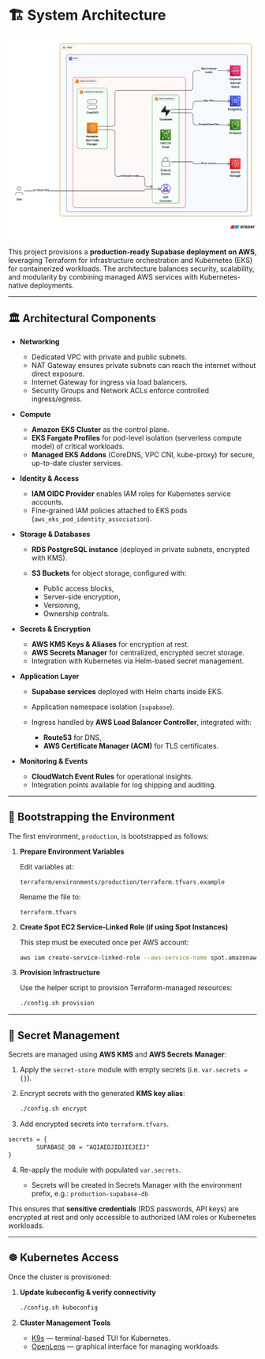 # 🏗️ System Architecture

![Architecture Diagram](img/Architecture.png)

This project provisions a **production-ready Supabase deployment on AWS**, leveraging Terraform for infrastructure orchestration and Kubernetes (EKS) for containerized workloads. The architecture balances security, scalability, and modularity by combining managed AWS services with Kubernetes-native deployments.

---

## 🏛️ Architectural Components

* **Networking**

  * Dedicated VPC with private and public subnets.
  * NAT Gateway ensures private subnets can reach the internet without direct exposure.
  * Internet Gateway for ingress via load balancers.
  * Security Groups and Network ACLs enforce controlled ingress/egress.

* **Compute**

  * **Amazon EKS Cluster** as the control plane.
  * **EKS Fargate Profiles** for pod-level isolation (serverless compute model) of critical workloads.
  * **Managed EKS Addons** (CoreDNS, VPC CNI, kube-proxy) for secure, up-to-date cluster services.

* **Identity & Access**

  * **IAM OIDC Provider** enables IAM roles for Kubernetes service accounts.
  * Fine-grained IAM policies attached to EKS pods (`aws_eks_pod_identity_association`).

* **Storage & Databases**

  * **RDS PostgreSQL instance** (deployed in private subnets, encrypted with KMS).
  * **S3 Buckets** for object storage, configured with:

    * Public access blocks,
    * Server-side encryption,
    * Versioning,
    * Ownership controls.

* **Secrets & Encryption**

  * **AWS KMS Keys & Aliases** for encryption at rest.
  * **AWS Secrets Manager** for centralized, encrypted secret storage.
  * Integration with Kubernetes via Helm-based secret management.

* **Application Layer**

  * **Supabase services** deployed with Helm charts inside EKS.
  * Application namespace isolation (`supabase`).
  * Ingress handled by **AWS Load Balancer Controller**, integrated with:

    * **Route53** for DNS,
    * **AWS Certificate Manager (ACM)** for TLS certificates.

* **Monitoring & Events**

  * **CloudWatch Event Rules** for operational insights.
  * Integration points available for log shipping and auditing.

---

## 🌱 Bootstrapping the Environment

The first environment, `production`, is bootstrapped as follows:

1. **Prepare Environment Variables**

   Edit variables at:

   ```
   terraform/environments/production/terraform.tfvars.example
   ```

   Rename the file to:

   ```
   terraform.tfvars
   ```

2. **Create Spot EC2 Service-Linked Role (if using Spot Instances)**

   This step must be executed once per AWS account:

   ```bash
   aws iam create-service-linked-role --aws-service-name spot.amazonaws.com
   ```

3. **Provision Infrastructure**

   Use the helper script to provision Terraform-managed resources:

   ```bash
   ./config.sh provision
   ```

---

## 🔑 Secret Management

Secrets are managed using **AWS KMS** and **AWS Secrets Manager**:

1. Apply the `secret-store` module with empty secrets (i.e. `var.secrets = {}`).
2. Encrypt secrets with the generated **KMS key alias**:

   ```bash
   ./config.sh encrypt
   ```
3. Add encrypted secrets into `terraform.tfvars`.
```
secrets = {
        SUPABASE_DB = "AQIAEDJIDJIEJEIJ"
}
```
4. Re-apply the module with populated `var.secrets`.

   * Secrets will be created in Secrets Manager with the environment prefix, e.g.: `production-supabase-db`

This ensures that **sensitive credentials** (RDS passwords, API keys) are encrypted at rest and only accessible to authorized IAM roles or Kubernetes workloads.

---

## ☸️ Kubernetes Access

Once the cluster is provisioned:

1. **Update kubeconfig & verify connectivity**

   ```bash
   ./config.sh kubeconfig
   ```

2. **Cluster Management Tools**

   * [K9s](https://k9scli.io/) — terminal-based TUI for Kubernetes.
   * [OpenLens](https://github.com/MuhammedKalkan/OpenLens) — graphical interface for managing workloads.
